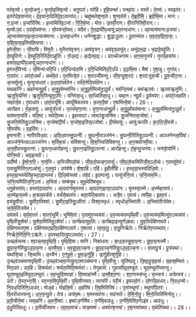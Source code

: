 

  
परं॑मृत्यो। मृ॒त्यो॒अनु॑। मृ॒त्यो॒इति॑मृत्यो। अनु॒परा॑। परेहि॑। इ॒हि॒पन्थां॑। पन्थां॒य:। यस्ते॑। ते॒स्व॑:। स्वइत॑र:। इत॑रोदेव॒याना॑त्। दे॒व॒याना॒दिति॑दे॒व॒ऽयाना॑त्।। चक्षु॑ष्मतेशृण्व॒ते। शृ॒ण्व॒तेते॑। ते॒ब्र॒वी॒मि॒। ब्र॒वी॒मि॒मा। मान॑:। न॒:प्र॒जां। प्र॒जांरि॑रिष:। प्र॒जामिति॑प्र॒ऽजां। रि॒रि॒षो॒मा। मोत। उ॒तवी॒रान्। वी॒रानिति॑वी॒रान्।।  
मृ॒त्यो:प॒दं। प॒दंयो॒पय॑न्त:। यो॒पय॑न्तो॒यत्। यदैत॑। ऐ॒त॒द्राघी॑य॒आयु॑:प्रत॒रन्दधा॑न:।। आ॒प्याय॑माना:प्र॒जया॑। आ॒प्याय॑माना॒इत्या॒ऽप्याय॑माना:। प्र॒जया॒धने॑न। धने॑नशु॒द्धा:। शु॒द्धा:पू॒ता:। पू॒ताभ॑वत। भ॒व॒त॒य॒ज्ञि॒या॒स॒:। य॒ज्ञि॒या॒स॒इति॑यज्ञियास:।।  
इ॒मेजी॒वा:। जी॒वावि। विमृ॒तै:। मृ॒तैराव॑वृत्रन्। आव॑वृत्रन्। अव॑वृत्र॒न्नभू॑त्। अभू॑द्भ॒द्रा। भ॒द्रादे॒वहू॑ति:। दे॒वहू॑तिर्न:। दे॒वहू॑ति॒रिति॑दे॒वऽहू॑ति:। नो॒अ॒द्य। अ॒द्येत्य॒द्य।। प्राञ्चो॑अगाम। अ॒गा॒म॒नृ॒तये॑। नृ॒तये॒हसा॑य। हसा॑य॒द्राघी॑य॒आयु॑:प्रत॒रन्दधा॑न:।।  
इ॒मञ्जी॒वेभ्य॑:। जी॒वेभ्य॑:परि॒धिं। प॒रि॒धिन्द॑दामि। प॒रि॒धिमिति॑प॒रि॒ऽधिं। द॒दा॒मि॒मा। मैषां। ए॒षा॒न्नु। नुगा॑त्। गा॒दप॑र:। अप॑रो॒अर्थं॑। अर्थ॑मे॒तं। ए॒तमित्ये॒तं।। श॒तञ्जी॑वन्तु। जी॒व॒न्तु॒श॒रद॑:। श॒रद॑:पुरू॒ची। पु॒रू॒चीर॒न्त:। अ॒न्तर्मृ॒त्युं। मृ॒त्युन्द॑धतां। द॒धा॒तां॒पर्व॑तेन। पर्व॑ते॒नेति॒पर्व॑तेन।।  
यथाहा॑नि। अहा॑न्यनुपू॒र्वं। अ॒नु॒पू॒र्वम्भव॑न्ति। अ॒नु॒पू॒र्वमित्य॑नु॒ऽपू॒र्वं। भव॑न्ति॒यथ॑। यथ॑ऋ॒तव॑:। ऋ॒तव॑ऋ॒तुभि॑:। ऋ॒तुभि॒र्यन्ति॑। ऋ॒तुभि॒रित्यृ॒तुऽभि॑:। यन्ति॑सा॒धु। सा॒ध्विति॑सा॒धु।। यथा॒न। नपू॒र्वं। पू॒र्वमप॑र:। अप॑रो॒जहा॑ति। जहा॑त्ये॒व। ए॒वाधा॑त। धा॒त॒रायूं॑षि। आयूं॑षिकल्पय। क॒ल्प॒यै॒षां। ए॒षामित्ये॒षां।। 26।।  
आरो॑हत। रो॒ह॒तायु॑:। आयु॑र्ज॒रसं॑। ज॒रसं॑वृणा॒ना:। वृ॒णा॒नाअ॑नुपू॒र्वं। अ॒नु॒पू॒र्वंयत॑माना:। अ॒नु॒पू॒र्वमित्य॑नु॒ऽपू॒र्वं। यत॑माना॒यति॑। यति॒ष्ट। स्थेति॒स्थ।। इ॒हत्वष्टा॑। त्वष्टा॑सु॒जनि॑मा। सु॒जनि॑मास॒जोषा॑:। सु॒जनि॒मेति॑सु॒ऽजनि॑मा। स॒जोषा॑दी॒र्घं। स॒जोषा॒इति॑स॒ऽजोषा॑:। दी॒र्घमायु॑:। आयु॑:करति। क॒र॒ति॒जी॒वसे॑। जी॒वसे॑व:। व॒इति॑व:।।  
इ॒मानारी॑:। नारी॑रविध॒वा:। अ॒वि॒ध॒वास्सु॒पत्नी॑:। सु॒पत्नी॒राञ्ज॑नेन। सु॒पत्नी॒रिति॑सु॒ऽपत्नी॑:। आञ्ज॑नेनस॒र्पिषा॑। आञ्ज॑ने॒नेत्याऽअञ्ज॑नेन। स॒र्पिषा॒सं। संवि॑शन्तु। वि॒श॒न्त्विति॑विशन्तु।। अ॒न॒श्रवो॑नमी॒वा:। अ॒न॒मी॒वास्सु॒रत्ना॑:। सु॒रत्ना॒आरो॑हन्तु। सु॒रत्ना॒इति॑सु॒ऽरत्ना॑:। आरो॑हन्तु। रो॒ह॒न्तु॒जन॑य:। जन॑यो॒योनिं॑। योनि॒मग्रे॑। अग्र॒इत्यग्रे॑।।  
उदी॑र्ष्व। ई॒र्ष्व॒ना॒रि॒। ना॒र्य॒भि। अ॒भिजी॑वलो॒कं। जी॒व॒लो॒कङ्ग॒तासुं॑। जी॒व॒लो॒कमिति॑जी॒व॒ऽलो॒कं। ग॒तासु॑मे॒तं। ग॒तासु॒मिति॑ग॒तऽआ॑सुं। ए॒त॒मुप॑। उप॑शेषे। शे॒ष॒एहि॑। एहि॑। इ॒हीती॑हि।। ह॒स्त॒ग्रा॒भस्य॑दिधि॒षो:। ह॒स्त॒ग्रा॒भस्येति॑ह॒स्त॒ऽग्रा॒भस्य॑। दि॒धि॒षोस्तव॑। तवे॒दं। इ॒दम्पत्यु॑:। पत्यु॑र्जनि॒त्वं। ज॒नि॒त्वम॒भि। ज॒नि॒त्वमिति॑ज॒नि॒ऽत्वं। अ॒भिसं। सम्ब॑भूथ। ब॒भू॒थेति॑बभूथ।  
धनु॒र्हस्ता॑त्। हस्ता॑दा॒ददा॑न:। आ॒ददा॑नोमृ॒तस्य॑। आ॒ददा॑न॒इत्या॒ऽददा॑न:। मृ॒तस्या॒स्मे। अ॒स्मेक्ष॒त्राय॑। अ॒स्मेइत्य॒स्मे। क्ष॒त्राय॒वर्च॑से। वर्च॑से॒बला॑य। बला॒येति॒बला॑य।। अत्रै॒व। ए॒वत्वं। त्वमि॒ह। इ॒हव॒यं। व॒यंसु॒वीरा॑:। सु॒वीरा॒विश्वा॑:। सु॒वीरा॒इति॑सु॒ऽवीरा॑:। विश्वा॒स्पृध॑:। स्पृधो॑अ॒भिमा॑ती:। अ॒भिमा॑तीर्जयेम। ज॒ये॒मे॒ति॑जयेम।।  
उप॑सर्प। स॒र्प॒मा॒तरं॑। मा॒तरं॒भूमिं॑। भूमि॑मे॒तां। ए॒तामु॑रु॒व्यच॑सं। उ॒रु॒व्यच॑सम्पृथि॒वीं। उ॒रु॒व्यच॑स॒मित्यु॑रु॒ऽव्यच॑सं। पृ॒थि॒वीसु॒शेवां॑। सु॒शेवा॒मिति॑सु॒ऽशेवां॑।। ऊर्ण॑म्रदायुव॒ति:। ऊर्ण॑म्रदा॒इत्यूर्ण॑ऽम्रदा:। यु॒व॒तिर्दक्षि॑णावते। दक्षि॑णावतए॒षा। दक्षि॑णावत॒इति॒दक्षि॑णाऽवते। ए॒षात्वा॑। त्वा॒पा॒तु॒। पा॒तु॒निर्ऋ॑ते:। निर्ऋ॑तेरु॒पस्था॑त्। निर्ऋ॑ते॒रिति॒नि:ऽऋ॑ते:। उ॒पस्था॒दित्यु॒पऽस्था॑त्।। 27।।  
उच्छ्वं॑चस्व। श्व॒ञ्च॒स्व॒पृ॒थि॒वि॒। पृ॒थि॒वि॒मा। मानि। निबा॑धता:। बा॒ध॒ता॒स्सू॒पा॒य॒ना। सू॒पा॒य॒नास्मै॑। सू॒पा॒य॒नेति॑सु॒ऽउ॒पा॒य॒ना। अ॒स्मै॒भ॒व॒। भ॒व॒सू॒प॒व॒ञ्च॒ना। सू॒प॒व॒ञ्च॒नेति॑सु॒ऽउ॒प॒व॒ञ्च॒ना।। मा॒तापु॒त्रं। पु॒त्रंयथा॑। यथा॑सि॒चा। सि॒चाभि। अ॒भ्यै॑नं। ए॒नं॒भू॒मे॒। भू॒म॒ऊ॒र्णु॒हि॒। ऊ॒र्णु॒हीत्यू॑र्णुहि।।  
उ॒च्छ्व॑ञ्चमानापृथि॒वी। उ॒च्छ्व॑ञ्चमा॒नेत्यु॒त्ऽश्वञ्च॑माना। पृ॒थि॒वीसु। सुति॑ष्ठतु। ति॒ष्ठ॒तु॒स॒हस्रं॑। स॒हस्र॒म्मित॑:। मित॒उप॑। उप॒हि। हिश्रयं॑तां। श्रयं॑ता॒मिति॒श्रयं॑तां।। तेगृ॒हास॑:। गृ॒हासो॑घृत॒श्चुत॑:। घृ॒त॒श्चुतो॑भवन्तु। घृ॒त॒श्चुत॒इति॑घृ॒त॒ऽश्चुत॑:। भ॒व॒न्तु॒वि॒श्वाहा॑। वि॒श्वाहा॑स्मै। अ॒स्मै॒श॒र॒णा:। श॒र॒णास्स॑न्तु। स॒न्त्वत्र॑। अत्रेत्यत्र॑।।  
उत्ते॑। ते॒स्त॒भ्ना॒मि॒। स्त॒भ्ना॒मि॒पृ॒थि॒वीं। पृ॒थि॒वीन्त्वत्। त्वत्परि॑। परी॒मं। इ॒मल्लो॒गं। लो॒गन्नि॒दध॑त्। नि॒दध॒न्मो। नि॒दध॒दिति॑नि॒ऽदध॑त्। मोअ॒हं। मोइति॒मो। अ॒हंरि॑षं। रि॒ष॒मिति॑रिषं।। ए॒तांस्थूणां॑। स्थूणां॑पि॒तर॑:। पि॒तरो॑धारयन्तु। धा॒र॒य॒न्तु॒ते। तेत्र॑। अत्र॑य॒म:। य॒मस्सद॑ना। सद॑नाते। ते॒मि॒नो॒तु॒। मि॒नो॒त्विति॑मिनोतु।।  
प्र॒ती॒चीने॒मां। माम॒हनि॑। अ॒हनी॒ष्वा॑:। इष्वा॑:प॒र्णमि॑व। प॒र्णमि॒वाद॑धु:। प॒र्णमि॒वेति॑प॒र्णंऽइ॑व। आद॑धु:। द॒धु॒रिति॑दधु:।। प्र॒तीचीं॑जग्रभ। ज॒ग्र॒भा॒वाचं॑। वाच॒मश्वं॑। अश्वं॑रश॒नया॑। र॒श॒नया॑यथा। य॒थेति॑यथा।। 28।।  
